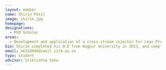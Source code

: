 ```yaml
---
layout: member
name: Shirin Patil
image: shirin.jpg
homepage: 
designations: 
  - PhD Scholar
areas: 
  - Development and application of a cross-stream injector for Lean Premixed Prevaporized Combustor
bio: Shirin completed his B.E from Nagpur University in 2013, and completed M. Tech from IIT Madras in 2015.
email: me15d046@smail.iitm.ac.in
type: student
advisor: Srikrishna Sahu
---
```

